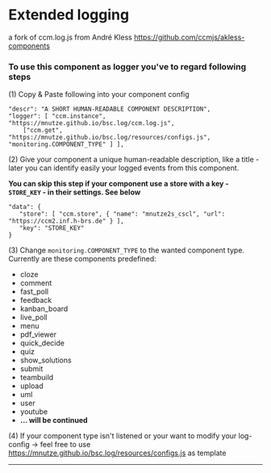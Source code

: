 # Extended logging
a fork of ccm.log.js from André Kless https://github.com/ccmjs/akless-components

### To use this component as logger you've to regard following steps

   (1) Copy & Paste following into your component config 
```
"descr": "A SHORT HUMAN-READABLE COMPONENT DESCRIPTION",
"logger": [ "ccm.instance", "https://mnutze.github.io/bsc.log/ccm.log.js", 
    ["ccm.get", "https://mnutze.github.io/bsc.log/resources/configs.js", "monitoring.COMPONENT_TYPE" ] ], 
```

   (2) Give your component a unique human-readable description, like a title - later you can identify easily your logged events from this component. 
   
   __You can skip this step if your component use a store with a key - ``STORE_KEY`` - in their settings. See below__
   ```
   "data": {
      "store": [ "ccm.store", { "name": "mnutze2s_cscl", "url": "https://ccm2.inf.h-brs.de" } ],
      "key": "STORE_KEY"
   } 
   ```
   
   (3) Change ```monitoring.COMPONENT_TYPE``` to the wanted component type. Currently are these components predefined:
   * cloze
   * comment
   * fast_poll
   * feedback
   * kanban_board
   * live_poll
   * menu
   * pdf_viewer
   * quick_decide
   * quiz
   * show_solutions
   * submit
   * teambuild
   * upload
   * uml
   * user
   * youtube
   * __... will be continued__
   
   (4) If your component type isn't listened or your want to modify your log-config -> feel free to use https://mnutze.github.io/bsc.log/resources/configs.js as template


---

